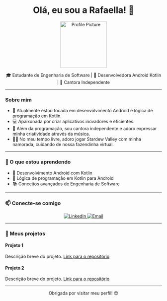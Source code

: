 <h1 align="center">Olá, eu sou a Rafaella! 👋</h1>

<p align="center">
  <img src="https://user-images.githubusercontent.com/your-profile-image" alt="Profile Picture" width="150" />
</p>

<p align="center">
  🎓 Estudante de Engenharia de Software | 📱 Desenvolvedora Android Kotlin | 🎤 Cantora Independente
</p>

---

### Sobre mim

- 🌱 Atualmente estou focada em desenvolvimento Android e lógica de programação em Kotlin.
- 💻 Apaixonada por criar aplicativos inovadores e eficientes.
- 🎤 Além da programação, sou cantora independente e adoro expressar minha criatividade através da música.
- 👩‍🌾 No meu tempo livre, adoro jogar Stardew Valley com minha namorada, cuidando de nossa fazendinha virtual.

---

### 🚀 O que estou aprendendo

- 📱 Desenvolvimento Android com Kotlin
- 🤖 Lógica de programação em Kotlin para Android
- 📚 Conceitos avançados de Engenharia de Software

---

### 📫 Conecte-se comigo

<p align="center">
  <a href="https://www.linkedin.com/in/seu-perfil-linkedin/" target="_blank">
    <img src="https://img.shields.io/badge/LinkedIn-blue?style=for-the-badge&logo=linkedin" alt="LinkedIn" />
  </a>
  <a href="mailto:seu-email@exemplo.com" target="_blank">
    <img src="https://img.shields.io/badge/Email-red?style=for-the-badge&logo=gmail" alt="Email" />
  </a>
</p>

---

### 🌟 Meus projetos

#### Projeto 1
Descrição breve do projeto. [Link para o repositório](https://github.com/seu-repositorio-projeto1)

#### Projeto 2
Descrição breve do projeto. [Link para o repositório](https://github.com/seu-repositorio-projeto2)

---

<p align="center">
  Obrigada por visitar meu perfil! 😊
</p>
